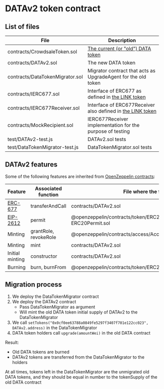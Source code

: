 # DATAv2 token contract

## List of files

| File                           | Description |
|--------------------------------|-------------|
|contracts/CrowdsaleToken.sol    | [The current (or "old") DATA token](https://etherscan.io/address/0x0cf0ee63788a0849fe5297f3407f701e122cc023#readContract) |
|contracts/DATAv2.sol            | The new DATA token |
|contracts/DataTokenMigrator.sol | Migrator contract that acts as UpgradeAgent for the old token |
|contracts/IERC677.sol           | Interface of ERC677 as defined in [the LINK token](https://etherscan.io/address/0x514910771af9ca656af840dff83e8264ecf986ca#code) |
|contracts/IERC677Receiver.sol   | Interface of ERC677Receiver also defined in [the LINK token](https://etherscan.io/address/0x514910771af9ca656af840dff83e8264ecf986ca#code) |
|contracts/MockRecipient.sol     | IERC677Receiver implementation for the purpose of testing |
|test/DATAv2-test.js             | DATAv2.sol tests |
|test/DataTokenMigrator-test.js  | DataTokenMigrator.sol tests |

## DATAv2 features

Some of the following features are inherited from [OpenZeppelin contracts](https://github.com/OpenZeppelin/openzeppelin-contracts/tree/v4.0.0/contracts):

| Feature | Associated function | File where the function is |
|---------|---------------------|-------------------|
| [ERC-677](https://github.com/ethereum/EIPs/issues/677)  | transferAndCall     | contracts/DATAv2.sol |
| [EIP-2612](https://eips.ethereum.org/EIPS/eip-2612)  | permit | @openzeppelin/contracts/token/ERC20/extensions/draft-ERC20Permit.sol |
| Minting | grantRole, revokeRole | @openzeppelin/contracts/access/AccessControl.sol |
| Minting | mint | contracts/DATAv2.sol |
| Initial minting | constructor | contracts/DATAv2.sol |
| Burning | burn, burnFrom | @openzeppelin/contracts/token/ERC20/extensions/ERC20Burnable.sol |

## Migration process

1. We deploy the DataTokenMigrator contract
1. We deploy the DATAv2 contract
    - Pass DataTokenMigrator as argument
    - Will mint the old DATA token initial supply of DATAv2 to the DataTokenMigrator
1. We call `setTokens("0x0cf0ee63788a0849fe5297f3407f701e122cc023", DATAv2.address)` in the DataTokenMigrator
1. DATA token holders call `upgrade(amountWei)` in the old DATA contract

Result:
* Old DATA tokens are burned
* DATAv2 tokens are transferred from the DataTokenMigrator to the holders

At all times, tokens left in the DataTokenMigrator are the unmigrated old DATA tokens, and they should be equal in number to the tokenSupply of the old DATA contract
